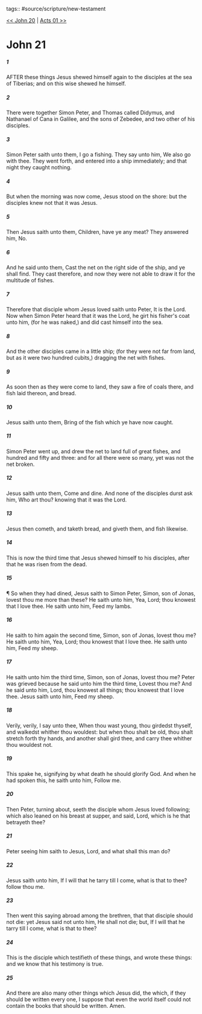 tags:: #source/scripture/new-testament

[<< John 20](source/scripture/new-testament/04_John/John_20.md) | [Acts 01 >>](source/scripture/new-testament/05_Acts/Acts_01.md)

# John 21

##### 1

AFTER these things Jesus shewed himself again to the disciples at the sea of Tiberias; and on this wise shewed he himself.

##### 2

There were together Simon Peter, and Thomas called Didymus, and Nathanael of Cana in Galilee, and the sons of Zebedee, and two other of his disciples.

##### 3

Simon Peter saith unto them, I go a fishing. They say unto him, We also go with thee. They went forth, and entered into a ship immediately; and that night they caught nothing.

##### 4

But when the morning was now come, Jesus stood on the shore: but the disciples knew not that it was Jesus.

##### 5

Then Jesus saith unto them, Children, have ye any meat? They answered him, No.

##### 6

And he said unto them, Cast the net on the right side of the ship, and ye shall find. They cast therefore, and now they were not able to draw it for the multitude of fishes.

##### 7

Therefore that disciple whom Jesus loved saith unto Peter, It is the Lord. Now when Simon Peter heard that it was the Lord, he girt his fisher's coat unto him, (for he was naked,) and did cast himself into the sea.

##### 8

And the other disciples came in a little ship; (for they were not far from land, but as it were two hundred cubits,) dragging the net with fishes.

##### 9

As soon then as they were come to land, they saw a fire of coals there, and fish laid thereon, and bread.

##### 10

Jesus saith unto them, Bring of the fish which ye have now caught.

##### 11

Simon Peter went up, and drew the net to land full of great fishes, and hundred and fifty and three: and for all there were so many, yet was not the net broken.

##### 12

Jesus saith unto them, Come and dine. And none of the disciples durst ask him, Who art thou? knowing that it was the Lord.

##### 13

Jesus then cometh, and taketh bread, and giveth them, and fish likewise.

##### 14

This is now the third time that Jesus shewed himself to his disciples, after that he was risen from the dead.

##### 15

¶ So when they had dined, Jesus saith to Simon Peter, Simon, son of Jonas, lovest thou me more than these? He saith unto him, Yea, Lord; thou knowest that I love thee. He saith unto him, Feed my lambs.

##### 16

He saith to him again the second time, Simon, son of Jonas, lovest thou me? He saith unto him, Yea, Lord; thou knowest that I love thee. He saith unto him, Feed my sheep.

##### 17

He saith unto him the third time, Simon, son of Jonas, lovest thou me? Peter was grieved because he said unto him the third time, Lovest thou me? And he said unto him, Lord, thou knowest all things; thou knowest that I love thee. Jesus saith unto him, Feed my sheep.

##### 18

Verily, verily, I say unto thee, When thou wast young, thou girdedst thyself, and walkedst whither thou wouldest: but when thou shalt be old, thou shalt stretch forth thy hands, and another shall gird thee, and carry thee whither thou wouldest not.

##### 19

This spake he, signifying by what death he should glorify God. And when he had spoken this, he saith unto him, Follow me.

##### 20

Then Peter, turning about, seeth the disciple whom Jesus loved following; which also leaned on his breast at supper, and said, Lord, which is he that betrayeth thee?

##### 21

Peter seeing him saith to Jesus, Lord, and what shall this man do?

##### 22

Jesus saith unto him, If I will that he tarry till I come, what is that to thee? follow thou me.

##### 23

Then went this saying abroad among the brethren, that that disciple should not die: yet Jesus said not unto him, He shall not die; but, If I will that he tarry till I come, what is that to thee?

##### 24

This is the disciple which testifieth of these things, and wrote these things: and we know that his testimony is true.

##### 25

And there are also many other things which Jesus did, the which, if they should be written every one, I suppose that even the world itself could not contain the books that should be written. Amen.
